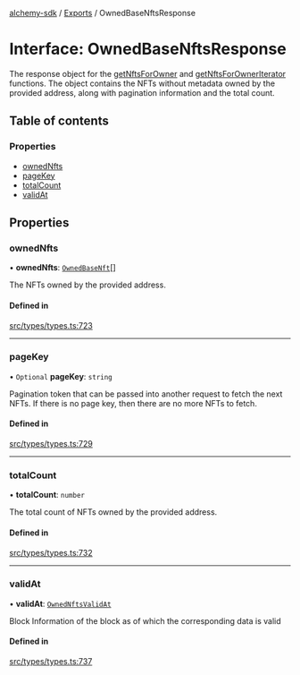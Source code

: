 [alchemy-sdk](../README.md) / [Exports](../modules.md) / OwnedBaseNftsResponse

# Interface: OwnedBaseNftsResponse

The response object for the [getNftsForOwner](../classes/NftNamespace.md#getnftsforowner) and
[getNftsForOwnerIterator](../classes/NftNamespace.md#getnftsforowneriterator) functions. The object contains the NFTs
without metadata owned by the provided address, along with pagination
information and the total count.

## Table of contents

### Properties

- [ownedNfts](OwnedBaseNftsResponse.md#ownednfts)
- [pageKey](OwnedBaseNftsResponse.md#pagekey)
- [totalCount](OwnedBaseNftsResponse.md#totalcount)
- [validAt](OwnedBaseNftsResponse.md#validat)

## Properties

### ownedNfts

• **ownedNfts**: [`OwnedBaseNft`](OwnedBaseNft.md)[]

The NFTs owned by the provided address.

#### Defined in

[src/types/types.ts:723](https://github.com/alchemyplatform/alchemy-sdk-js/blob/c9dbbf0/src/types/types.ts#L723)

___

### pageKey

• `Optional` **pageKey**: `string`

Pagination token that can be passed into another request to fetch the next
NFTs. If there is no page key, then there are no more NFTs to fetch.

#### Defined in

[src/types/types.ts:729](https://github.com/alchemyplatform/alchemy-sdk-js/blob/c9dbbf0/src/types/types.ts#L729)

___

### totalCount

• **totalCount**: `number`

The total count of NFTs owned by the provided address.

#### Defined in

[src/types/types.ts:732](https://github.com/alchemyplatform/alchemy-sdk-js/blob/c9dbbf0/src/types/types.ts#L732)

___

### validAt

• **validAt**: [`OwnedNftsValidAt`](OwnedNftsValidAt.md)

Block Information of the block as of which the corresponding data is valid

#### Defined in

[src/types/types.ts:737](https://github.com/alchemyplatform/alchemy-sdk-js/blob/c9dbbf0/src/types/types.ts#L737)
